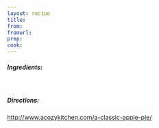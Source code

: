 ```yaml
---
layout: recipe
title: 
from: 
fromurl: 
prep: 
cook: 
---
```


##### Ingredients:

<br>

##### Directions:

http://www.acozykitchen.com/a-classic-apple-pie/
